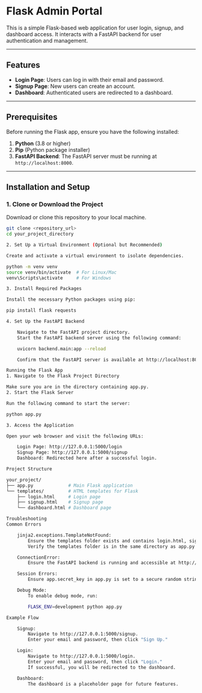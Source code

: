 # Flask Admin Portal

This is a simple Flask-based web application for user login, signup, and dashboard access. It interacts with a FastAPI backend for user authentication and management.

---

## Features
- **Login Page**: Users can log in with their email and password.
- **Signup Page**: New users can create an account.
- **Dashboard**: Authenticated users are redirected to a dashboard.

---

## Prerequisites
Before running the Flask app, ensure you have the following installed:

1. **Python** (3.8 or higher)
2. **Pip** (Python package installer)
3. **FastAPI Backend**: The FastAPI server must be running at `http://localhost:8000`.

---

## Installation and Setup

### 1. Clone or Download the Project
Download or clone this repository to your local machine.

```bash
git clone <repository_url>
cd your_project_directory

2. Set Up a Virtual Environment (Optional but Recommended)

Create and activate a virtual environment to isolate dependencies.

python -m venv venv
source venv/bin/activate  # For Linux/Mac
venv\Scripts\activate     # For Windows

3. Install Required Packages

Install the necessary Python packages using pip:

pip install flask requests

4. Set Up the FastAPI Backend

    Navigate to the FastAPI project directory.
    Start the FastAPI backend server using the following command:

    uvicorn backend.main:app --reload

    Confirm that the FastAPI server is available at http://localhost:8000.

Running the Flask App
1. Navigate to the Flask Project Directory

Make sure you are in the directory containing app.py.
2. Start the Flask Server

Run the following command to start the server:

python app.py

3. Access the Application

Open your web browser and visit the following URLs:

    Login Page: http://127.0.0.1:5000/login
    Signup Page: http://127.0.0.1:5000/signup
    Dashboard: Redirected here after a successful login.

Project Structure

your_project/
├── app.py             # Main Flask application
└── templates/         # HTML templates for Flask
    ├── login.html     # Login page
    ├── signup.html    # Signup page
    └── dashboard.html # Dashboard page

Troubleshooting
Common Errors

    jinja2.exceptions.TemplateNotFound:
        Ensure the templates folder exists and contains login.html, signup.html, and dashboard.html.
        Verify the templates folder is in the same directory as app.py.

    ConnectionError:
        Ensure the FastAPI backend is running and accessible at http://localhost:8000.

    Session Errors:
        Ensure app.secret_key in app.py is set to a secure random string.

    Debug Mode:
        To enable debug mode, run:

        FLASK_ENV=development python app.py

Example Flow

    Signup:
        Navigate to http://127.0.0.1:5000/signup.
        Enter your email and password, then click "Sign Up."

    Login:
        Navigate to http://127.0.0.1:5000/login.
        Enter your email and password, then click "Login."
        If successful, you will be redirected to the dashboard.

    Dashboard:
        The dashboard is a placeholder page for future features.

